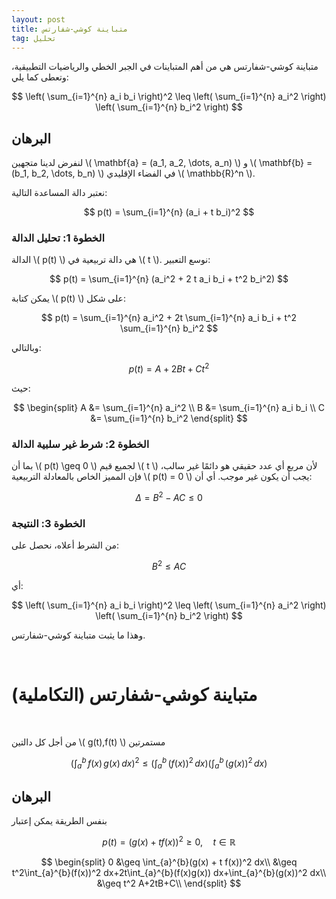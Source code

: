 ```yaml
---
layout: post
title: متباينة كوشي-شفارتس
tag: تحليل
---
```





متباينة كوشي-شفارتس هي من أهم المتباينات في الجبر الخطي والرياضيات التطبيقية، وتعطى كما يلي:

$$
\left( \sum_{i=1}^{n} a_i b_i \right)^2 \leq \left( \sum_{i=1}^{n} a_i^2 \right) \left( \sum_{i=1}^{n} b_i^2 \right)
$$

## البرهان

لنفرض لدينا متجهين \\( \mathbf{a} = (a_1, a_2, \dots, a_n) \\) و \\( \mathbf{b} = (b_1, b_2, \dots, b_n) \\) في الفضاء الإقليدي \\( \mathbb{R}^n \\).

نعتبر دالة المساعدة التالية:

$$
p(t) = \sum_{i=1}^{n} (a_i + t b_i)^2
$$

### الخطوة 1: تحليل الدالة

الدالة \\( p(t) \\) هي دالة تربيعية في \\( t \\). نوسع التعبير:

$$
p(t) = \sum_{i=1}^{n} (a_i^2 + 2 t a_i b_i + t^2 b_i^2)
$$

يمكن كتابة \\( p(t) \\) على شكل:

$$
p(t) = \sum_{i=1}^{n} a_i^2 + 2t \sum_{i=1}^{n} a_i b_i + t^2 \sum_{i=1}^{n} b_i^2
$$

وبالتالي:

$$
p(t) = A + 2Bt + Ct^2
$$

حيث:

$$
\begin{split}
A &= \sum_{i=1}^{n} a_i^2 \\
B &= \sum_{i=1}^{n} a_i b_i \\
C &= \sum_{i=1}^{n} b_i^2
\end{split}
$$

### الخطوة 2: شرط غير سلبية الدالة

بما أن \\( p(t) \geq 0 \\) لجميع قيم \\( t \\) لأن مربع أي عدد حقيقي هو دائمًا غير سالب، فإن المميز الخاص بالمعادلة التربيعية \\( p(t) = 0 \\) يجب أن يكون غير موجب. أي أن:

$$
\Delta = B^2 - AC \leq 0
$$

### الخطوة 3: النتيجة

من الشرط أعلاه، نحصل على:

$$
B^2 \leq AC
$$

أي:

$$
\left( \sum_{i=1}^{n} a_i b_i \right)^2 \leq \left( \sum_{i=1}^{n} a_i^2 \right) \left( \sum_{i=1}^{n} b_i^2 \right)
$$

وهذا ما يثبت متباينة كوشي-شفارتس.

<br>


# متباينة كوشي-شفارتس (التكاملية) 

<br>

من أجل كل دالتين  \\( g(t),f(t) \\) مستمرتين

$$
\Big(\int_{a}^{b}\, f(x)\,g(x)\, dx\Big)^2\leq \Big(\int_{a}^{b}\, \big(f(x)\big)^2\,dx \Big)\Big(\int_{a}^{b}\, \big(g(x)\big)^2\,dx\Big)
$$


## البرهان

بنفس الطريقة يمكن إعتبار 

$$
p(t) =  (g(x) + t f(x))^2\geq 0, \quad t\in\mathbb{R}
$$


$$
\begin{split}
0 &\geq \int_{a}^{b}(g(x) + t f(x))^2 dx\\
&\geq t^2\int_{a}^{b}(f(x))^2 dx+2t\int_{a}^{b}(f(x)g(x)) dx+\int_{a}^{b}(g(x))^2 dx\\
&\geq t^2 A+2tB+C\\
\end{split}
$$
